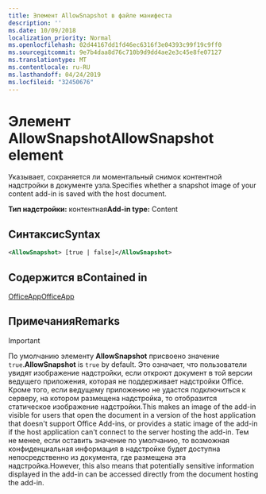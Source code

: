 ```yaml
---
title: Элемент AllowSnapshot в файле манифеста
description: ''
ms.date: 10/09/2018
localization_priority: Normal
ms.openlocfilehash: 02d44167dd1fd46ec6316f3e04393c99f19c9ff0
ms.sourcegitcommit: 9e7b4daa8d76c710b9d9dd4ae2e3c45e8fe07127
ms.translationtype: MT
ms.contentlocale: ru-RU
ms.lasthandoff: 04/24/2019
ms.locfileid: "32450676"
---
```

# <a name="allowsnapshot-element"></a><span data-ttu-id="2b105-102">Элемент AllowSnapshot</span><span class="sxs-lookup"><span data-stu-id="2b105-102">AllowSnapshot element</span></span>

<span data-ttu-id="2b105-103">Указывает, сохраняется ли моментальный снимок контентной надстройки в документе узла.</span><span class="sxs-lookup"><span data-stu-id="2b105-103">Specifies whether a snapshot image of your content add-in is saved with the host document.</span></span>

<span data-ttu-id="2b105-104">**Тип надстройки:** контентная</span><span class="sxs-lookup"><span data-stu-id="2b105-104">**Add-in type:** Content</span></span>

## <a name="syntax"></a><span data-ttu-id="2b105-105">Синтаксис</span><span class="sxs-lookup"><span data-stu-id="2b105-105">Syntax</span></span>

```XML
<AllowSnapshot> [true | false]</AllowSnapshot>
```

## <a name="contained-in"></a><span data-ttu-id="2b105-106">Содержится в</span><span class="sxs-lookup"><span data-stu-id="2b105-106">Contained in</span></span>

[<span data-ttu-id="2b105-107">OfficeApp</span><span class="sxs-lookup"><span data-stu-id="2b105-107">OfficeApp</span></span>](officeapp.md)

## <a name="remarks"></a><span data-ttu-id="2b105-108">Примечания</span><span class="sxs-lookup"><span data-stu-id="2b105-108">Remarks</span></span>

 > [!IMPORTANT]
 > <span data-ttu-id="2b105-109">По умолчанию элементу **AllowSnapshot** присвоено значение `true`.</span><span class="sxs-lookup"><span data-stu-id="2b105-109">**AllowSnapshot** is `true` by default.</span></span> <span data-ttu-id="2b105-110">Это означает, что пользователи увидят изображение надстройки, если откроют документ в той версии ведущего приложения, которая не поддерживает надстройки Office. Кроме того, если ведущему приложению не удастся подключиться к серверу, на котором размещена надстройка, то отобразится статическое изображение надстройки.</span><span class="sxs-lookup"><span data-stu-id="2b105-110">This makes an image of the add-in visible for users that open the document in a version of the host application that doesn't support Office Add-ins, or provides a static image of the add-in if the host application can't connect to the server hosting the add-in.</span></span> <span data-ttu-id="2b105-111">Тем не менее, если оставить значение по умолчанию, то возможная конфиденциальная информация в надстройке будет доступна непосредственно из документа, где размещена эта надстройка.</span><span class="sxs-lookup"><span data-stu-id="2b105-111">However, this also means that potentially sensitive information displayed in the add-in can be accessed directly from the document hosting the add-in.</span></span>

